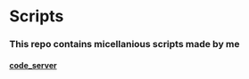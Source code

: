 # Scripts
### This repo contains micellanious scripts made by me

#### [code_server](./code_server)
